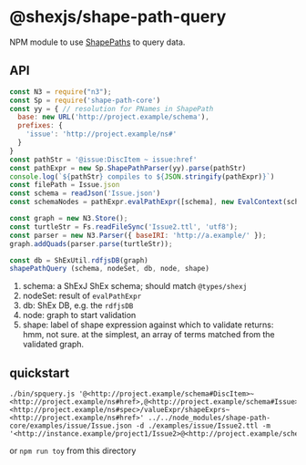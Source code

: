 # @shexjs/shape-path-query

NPM module to use [ShapePaths](http://github.com/shexSpec/ShapePath) to query data.

## API

``` javascript
const N3 = require("n3");
const Sp = require('shape-path-core')
const yy = { // resolution for PNames in ShapePath
  base: new URL('http://project.example/schema'),
  prefixes: {
    'issue': 'http://project.example/ns#'
  }
}
const pathStr = '@issue:DiscItem ~ issue:href'
const pathExpr = new Sp.ShapePathParser(yy).parse(pathStr)
console.log(`${pathStr} compiles to ${JSON.stringify(pathExpr)}`)
const filePath = Issue.json
const schema = readJson('Issue.json')
const schemaNodes = pathExpr.evalPathExpr([schema], new EvalContext(schema))

const graph = new N3.Store();
const turtleStr = Fs.readFileSync('Issue2.ttl', 'utf8');
const parser = new N3.Parser({ baseIRI: 'http://a.example/' });
graph.addQuads(parser.parse(turtleStr));

const db = ShExUtil.rdfjsDB(graph)
shapePathQuery (schema, nodeSet, db, node, shape)
```
1. schema: a ShExJ ShEx schema; should match `@types/shexj`
2. nodeSet: result of `evalPathExpr`
3. db: ShEx DB, e.g. the `rdfjsDB`
4. node: graph to start validation
5. shape: label of shape expression against which to validate
returns: hmm, not sure. at the simplest, an array of terms matched from the validated graph.

## quickstart

``` shell
./bin/spquery.js '@<http://project.example/schema#DiscItem>~<http://project.example/ns#href>,@<http://project.example/schema#Issue>~<http://project.example/ns#spec>/valueExpr/shapeExprs~<http://project.example/ns#href>' ../../node_modules/shape-path-core/examples/issue/Issue.json -d ./examples/issue/Issue2.ttl -m '<http://instance.example/project1/Issue2>@<http://project.example/schema#Issue>'
```
or `npm run toy` from this directory
